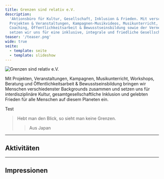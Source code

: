 ```yaml
---
title: Grenzen sind relativ e.V.
description:
  'Aktionsbüro für Kultur, Gesellschaft, Inklusion & Frieden. Mit verschiedensten
  Projekten & Veranstaltungen, Kampagnen-Musikvideos, Musikunterricht, Workshops,
  Coaching, Öffentlichkeitsarbeit & Bewusstseinsbildung sowie der Vernetzung von Akteuren/Menschen
  setzen wir uns für eine inklusive, integrale und friedliche Gesellschaft ein. '
teaser: '/teaser.png'
wide: true
seite:
  - template: seite
  - template: slideshow
---
```


<div class="md:text-center">

<img src="/svg/header.svg" alt="Grenzen sind relativ e.V." class="h-64 !mx-auto wide !-m-10" />

Mit Projekten, Veranstaltungen, Kampagnen, Musikunterricht, Workshops, Beratung und Öffentlichkeitsarbeit & Bewusstseinsbildung bringen wir Menschen verschiedenster Backgrounds zusammen und setzen uns für interdisziplinäre Kultur, gesamtgesellschaftliche Inklusion und gelebten Frieden für alle Menschen auf diesem Planeten ein.

<more src="/ueber-uns/info">Test</more>

> Hebt man den Blick, so sieht man keine Grenzen.
>
> > Aus Japan

</div>

<div class="text-center">

<hr class="wide !border-grey-700">

## Aktivitäten

</div>

<slideshow class="wide" name="startseite-aktivitaeten"></slideshow>

<div class="text-center">

<hr class="wide !border-grey-700">

## Impressionen

</div>

<video-gallery class="wide px-12 lg:px-24" name="startseite-video-galerie"></video-gallery>
